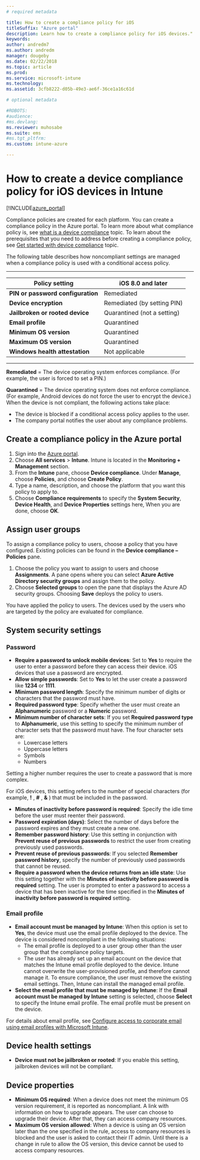 ```yaml
---
# required metadata

title: How to create a compliance policy for iOS
titleSuffix: "Azure portal"
description: Learn how to create a compliance policy for iOS devices."
keywords:
author: andredm7
ms.author: andredm
manager: dougeby
ms.date: 02/22/2018
ms.topic: article
ms.prod:
ms.service: microsoft-intune
ms.technology:
ms.assetid: 3cfb8222-d05b-49e3-ae6f-36ce1a16c61d

# optional metadata

#ROBOTS:
#audience:
#ms.devlang:
ms.reviewer: muhosabe
ms.suite: ems
#ms.tgt_pltfrm:
ms.custom: intune-azure

---
```


# How to create a device compliance policy for iOS devices in Intune


[!INCLUDE[azure_portal](./includes/azure_portal.md)]

Compliance policies are created for each platform.  You can create a compliance policy in the Azure portal. To learn more about what compliance policy is, see [what is a device compliance](device-compliance.md) topic. To learn about the prerequisites that you need to address before creating a compliance policy, see [Get started with device compliance](device-compliance-get-started.md) topic.

The following table describes how noncompliant settings are managed when a compliance policy is used with a conditional access policy.

-------------------------------


| **Policy setting** | **iOS 8.0 and later** |
| --- | --- |
| **PIN or password configuration** | Remediated |   
| **Device encryption** | Remediated (by setting PIN) |
| **Jailbroken or rooted device** | Quarantined (not a setting)
| **Email profile** | Quarantined |
|**Minimum OS version** | Quarantined |
| **Maximum OS version** | Quarantined |  
| **Windows health attestation** | Not applicable |  
----------------------------


**Remediated** = The device operating system enforces compliance. (For example, the user is forced to set a PIN.)

**Quarantined** = The device operating system does not enforce compliance. (For example, Android devices do not force the user to encrypt the device.) When the device is not compliant, the following actions take place:

- The device is blocked if a conditional access policy applies to the user.
- The company portal notifies the user about any compliance problems.

## Create a compliance policy in the Azure portal

1. Sign into the [Azure portal](https://portal.azure.com).
2. Choose **All services** > **Intune**. Intune is located in the **Monitoring + Management** section.
1. From the **Intune** pane, choose **Device compliance**. Under **Manage**, choose **Policies**, and choose **Create Policy**.
2. Type a name, description, and choose the platform that you want this policy to apply to.
3. Choose **Compliance requirements** to specify the **System Security**, **Device Health**, and **Device Properties** settings here, When you are done, choose **OK**.

<!--- 4. Choose **Actions for noncompliance** to say what actions should happen when a device is determined as noncompliant with this policy.
5. In the **Actions for noncompliance** pane, choose **Add** to create a new action.  The action parameters pane allows you to specify the action, email recipients that should receive the notification in addition to the user of the device, and the content of the notification that you want to send.
7. The message template option allows you to create several custom emails depending on when the action is set to take. For example, you can create a message for notifications that are sent for the first time and a different message for final warning before access is blocked. The custom messages that you create can be used for all your device compliance policy.
7. Specify the **Grace period** which determines when that action to take place.  For example, you may want to send a notification as soon as the device is evaluated as noncompliant, but allow some time before enforcing the conditional access policy to block access to company resources like SharePoint online.
8. Choose **Add** to finish creating the action.
9. You can create multiple actions and the sequence in which they should occur. Choose **Ok** when you are finished creating all the actions.--->

## Assign user groups

To assign a compliance policy to users, choose a policy that you have configured. Existing policies can be found in the **Device compliance – Policies** pane.

1. Choose the policy you want to assign to users and choose **Assignments**. A pane opens where you can select **Azure Active Directory security groups** and assign them to the policy.
2. Choose **Selected groups** to open the pane that displays the Azure AD security groups.  Choosing **Save**  deploys the policy to users.

You have applied the policy to users.  The devices used by the users who are targeted by the policy are evaluated for compliance.

<!---## Compliance policy settings--->

## System security settings

### Password

- **Require a password to unlock mobile devices**: Set to **Yes** to require the user to enter a password before they can access their device. iOS devices that use a password are encrypted.
- **Allow simple passwords**: Set to **Yes** to let the user create a password like **1234** or **1111**.
- **Minimum password length**: Specify the minimum number of digits or characters that the password must have.
- **Required password type**: Specify whether the user must create an **Alphanumeric** password or a **Numeric** password.
- **Minimum number of character sets**: If you set **Required password type** to **Alphanumeric**, use this setting to specify the minimum number of character sets that the password must have. The four character sets are:
  - Lowercase letters
  - Uppercase letters
  - Symbols
  - Numbers

Setting a higher number requires the user to create a password that is more complex.

For iOS devices, this setting refers to the number of special characters (for example, **!** , **#** , **&amp;** ) that must be included in the password.

- **Minutes of inactivity before password is required**: Specify the idle time before the user must reenter their password.
- **Password expiration (days)**: Select the number of days before the password expires and they must create a new one.
- **Remember password history**: Use this setting in conjunction with **Prevent reuse of previous passwords** to restrict the user from creating previously used passwords.
- **Prevent reuse of previous passwords**: If you selected **Remember password history**, specify the number of previously used passwords that cannot be reused.
- **Require a password when the device returns from an idle state**: Use this setting together with the **Minutes of inactivity before password is required** setting. The user is prompted to enter a password to access a device that has been inactive for the time specified in the **Minutes of inactivity before password is required** setting.

### Email profile

- **Email account must be managed by Intune**: When this option is set to **Yes**, the device must use the email profile deployed to the device. The device is considered noncompliant in the following situations:
  - The email profile is deployed to a user group other than the user group that the compliance policy targets.
  - The user has already set up an email account on the device that matches the Intune email profile deployed to the device. Intune cannot overwrite the user-provisioned profile, and therefore cannot manage it. To ensure compliance, the user must remove the existing email settings. Then, Intune can install the managed email profile.
- **Select the email profile that must be managed by Intune**: If the **Email account must be managed by Intune** setting is selected, choose **Select** to specify the Intune email profile. The email profile must be present on the device.

For details about email profile, see [Configure access to corporate email using email profiles with Microsoft Intune](https://docs.microsoft.com/intune-classic/deploy-use/configure-access-to-corporate-email-using-email-profiles-with-microsoft-intune).

## Device health settings

- **Device must not be jailbroken or rooted**: If you enable this setting, jailbroken devices will not be compliant.

## Device properties

- **Minimum OS required**: When a device does not meet the minimum OS version requirement, it is reported as noncompliant. A link with information on how to upgrade appears. The user can choose to upgrade their device. After that, they can access company resources.
- **Maximum OS version allowed**: When a device is using an OS version later than the one specified in the rule, access to company resources is blocked and the user is asked to contact their IT admin. Until there is a change in rule to allow the OS version, this device cannot be used to access company resources.

<!--- ## Next steps

[How to monitor device compliance](device-compliance-monitor.md)--->

